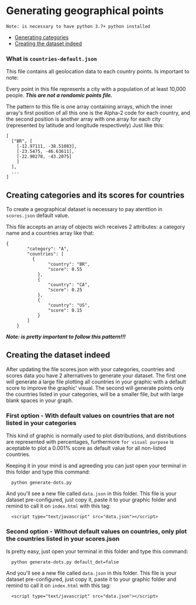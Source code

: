 # Generating geographical points
`
Note: is necessary to have python 3.7+ python installed
`

- [Generating categories](#creating-categories-and-its-scores-for-countries)
- [Creating the dataset indeed](#creating-the-dataset-indeed)

### What is `countries-default.json`
This file contains all geolocation data to each country points.
Is important to note:

Every point in this file represents a city with a population of at least 10,000 people. ***This are not a rondomic points file.***

The pattern to this file is one array containing arrays, which the inner array's first position of all this one is the Alpha-2 code for each country, and the second position is another array with one array for each city (represented by latitude and longitude respectively)
Just like this:
```
[
  ["BR", [
    [-12.97111, -38.51083],
    [-23.5475, -46.63611],
    [-22.90278, -43.2075]
    ]
  ],
  ...
]
```

## Creating categories and its scores for countries
To create a geographical dataset is necessary to pay atenttion in `scores.json` default value.

This file accepts an array of objects wich receives 2 attributes: a category name and a countries array like that:
```
{
        "category": "A",
        "countries": [
          {
                "country": "BR",
                "score": 0.55
            },
            {
                "country": "CA",
                "score": 0.25
            },
            {
                "country": "US",
                "score": 0.15
            }
        ]
    }
```
***Note: is pretty important to follow this pattern!!!***

## Creating the dataset indeed
After updating the file scores.json with your categories, countries and scores data you have 2 alternatives to generate your dataset.
The first one will generate a large file plotting all countries in your graphic with a default score to improve the graphic' visual.
The second will generate points only the countries listed in your categories, will be a smaller file, but with large blank spaces in your graph.
### First option - With default values on countries that are not listed in your categories
This kind of graphic is normally used to plot distributions, and distributions are represented with percentages, furthermore `for visual purpose` is aceptable to plot a 0.001% score as default value for all non-listed countries.

Keeping it in your mind is and agreeding you can just open your terminal in this folder and type this command:
```
  python generate-dots.py
```
And you'll see a new file called `data.json` in this folder. This file is your dataset pre-configured, just copy it, paste it to your graphic folder and remind to call it on `index.html` with this tag:
```
  <script type="text/javascript" src="data.json"></script>
```

### Second option - Without default values on countries, only plot the countries listed in your scores.json

Is pretty easy, just open your terminal in this folder and type this command:
```
  python generate-dots.py default_dot=false
```
And you'll see a new file called `data.json` in this folder. This file is your dataset pre-configured, just copy it, paste it to your graphic folder and remind to call it on `index.html` with this tag:
```
  <script type="text/javascript" src="data.json"></script>
```